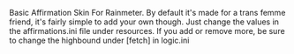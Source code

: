 Basic Affirmation Skin For Rainmeter.
By default it's made for a trans femme friend, it's fairly simple to add your own though. Just change the values in the affirmations.ini file under resources. If you add or remove more, be sure to change the highbound under [fetch] in logic.ini
